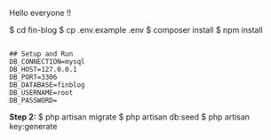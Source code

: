 

Hello everyone !!

$ cd fin-blog
$ cp .env.example .env
$ composer install
$ npm install
```

## Setup and Run 
DB_CONNECTION=mysql
DB_HOST=127.0.0.1
DB_PORT=3306
DB_DATABASE=finblog
DB_USERNAME=root
DB_PASSWORD=
```
<Strong>Step 2:</Strong>
$ php artisan migrate
$ php artisan db:seed
$ php artisan key:generate